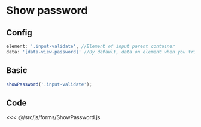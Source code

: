 # Show password

## Config
```js
element: '.input-validate', //Element of input parent container
data: '[data-view-password]' //By default, data on element when you trigger click 
```

## Basic

```js
showPassword('.input-validate');
```

## Code

<<< @/src/js/forms/ShowPassword.js
